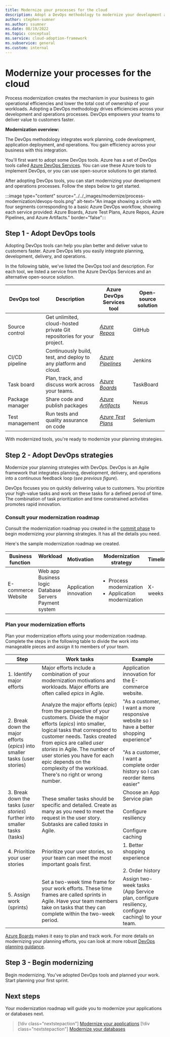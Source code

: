 ```yaml
---
title: Modernize your processes for the cloud
description: Adopt a DevOps methodology to modernize your development and operations. Process modernization is essential to lowering the total cost of ownership of your workloads.
author: stephen-sumner
ms.author: ssumner
ms.date: 08/19/2022
ms.topic: conceptual
ms.service: cloud-adoption-framework
ms.subservice: general
ms.custom: internal
---
```


# Modernize your processes for the cloud

Process modernization creates the mechanism in your business to gain operational efficiencies and lower the total cost of ownership of your workloads. Adopting a DevOps methodology drives efficiencies across your development and operations processes. DevOps empowers your teams to deliver value to customers faster.

**Modernization overview:**

The DevOps methodology integrates work planning, code development, application deployment, and operations. You gain efficiency across your business with this integration.

You'll first want to adopt some DevOps tools. Azure has a set of DevOps tools called [Azure DevOps Services](/azure/devops/user-guide/what-is-azure-devops). You can use these Azure tools to implement DevOps, or you can use open-source solutions to get started.

After adopting DevOps tools, you can start modernizing your development and operations processes. Follow the steps below to get started.

:::image type="content" source="../../_images/modernize/process-modernization/devops-tools.png" alt-text="An image showing a circle with four segments corresponding to a basic Azure DevOps workflow, showing each service provided: Azure Boards, Azure Test Plans, Azure Repos, Azure Pipelines, and Azure Artifacts." border="false":::

## Step 1 - Adopt DevOps tools

Adopting DevOps tools can help you plan better and deliver value to customers faster. Azure DevOps lets you easily integrate planning, development, delivery, and operations.

In the following table, we've listed the DevOps tool and description. For each tool, we listed a service from the Azure DevOps Services and an alternative open-source solution.

| DevOps tool | Description | Azure DevOps Services tool |  Open-source solution
| --- | --- | --- | --- |
| Source control | Get unlimited, cloud-hosted private Git repositories for your project. | *[Azure Repos](/azure/devops/repos/get-started/what-is-repos)* | GitHub
| CI/CD pipeline | Continuously build, test, and deploy to any platform and cloud. | *[Azure Pipelines](/azure/devops/pipelines/get-started/what-is-azure-pipelines)* |  Jenkins
| Task board | Plan, track, and discuss work across your teams. | *[Azure Boards](/azure/devops/boards/get-started/what-is-azure-boards)* | TaskBoard |
| Package manager | Share code and publish packages | *[Azure Artifacts](/azure/devops/artifacts/artifacts-overview)* | Nexus |
| Test management| Run tests and quality assurance on code | *[Azure Test Plans](/azure/devops/test/overview)* | Selenium |

With modernized tools, you're ready to modernize your planning strategies.

## Step 2 - Adopt DevOps strategies

Modernize your planning strategies with DevOps. DevOps is an Agile framework that integrates planning, development, delivery, and operations into a continuous feedback loop (*see previous figure*).

DevOps focuses you on quickly delivering value to customers. You prioritize your high-value tasks and work on these tasks for a defined period of time. The combination of task prioritization and time constrained activities promotes rapid innovation.

### Consult your modernization roadmap

Consult the modernization roadmap you created in the [commit phase](../business-alignment/envision-cloud-modernization.md#step-1---identify-your-modernization-motivations) to begin modernizing your planning strategies. It has all the details you need.

Here's the sample modernization roadmap we created.

|Business function<span title="Business Function">&nbsp;</span> |Workload <span title="Supporting IT Assets">&nbsp;</span> |Motivation<span title="Motivation">&nbsp;</span> |Modernization strategy|Timeline|
| --- | --- | --- | --- | --- |
|E-commerce<br>Website| Web app<br>Business logic<br>Database<br>Servers<br>Payment system|Application innovation |<ul><li>Process modernization</li><li>Application modernization</li></ul>| X-weeks|

### Plan your modernization efforts

Plan your modernization efforts using your modernization roadmap. Complete the steps in the following table to divide the work into manageable pieces and assign it to members of your team.

| Step | Work tasks | Example |
| --- | --- | --- |
| 1. Identify major efforts | Major efforts include a combination of your modernization motivations and workloads. Major efforts are often called *epics* in Agile. | Application innovation for the E-commerce website. |
| 2. Break down the major efforts (*epics*) into smaller tasks (user stories) |Analyze the major efforts (*epic*) from the perspective of your customers. Divide the major efforts (*epics*) into smaller, logical tasks that correspond to customer needs. Tasks created from epics are called *user stories* in Agile. The number of user stories you have for each epic depends on the complexity of the workload. There's no right or wrong number. | "As a customer, I want a more responsive website so I have a better shopping experience" <br><br> "As a customer, I want a complete order history so I can reorder items easier"|
| 3. Break down the tasks (*user stories*) further into smaller tasks (tasks)| These smaller tasks should be specific and detailed. Create as many as you need to meet the request in the user story. Subtasks are called *tasks* in Agile. | Choose an App Service plan<br><br>Configure resiliency<br><br>Configure caching
| 4. Prioritize your user stories | Prioritize your user stories, so your team can meet the most important goals first. | 1. Better shopping experience <br><br> 2. Order history
| 5. Assign work (sprints) | Set a two-week time frame for your work efforts. These time frames are called sprints in Agile. Have your team members take on tasks that they can complete within the two-week period. | Assign two-week tasks (App Service plan, configure resiliency, configure caching) to your team.

[Azure Boards](/azure/devops/boards/get-started/plan-track-work) makes it easy to plan and track work. For more details on modernizing your planning efforts, you can look at more robust [DevOps planning guidance](/azure/devops/plan/planning-efficient-workloads-with-devops).

## Step 3 - Begin modernizing

Begin modernizing. You've adopted DevOps tools and planned your work. Start planning your first sprint.

## Next steps

Your modernization roadmap will guide you to modernize your applications or databases next.

>[!div class="nextstepaction"]
> [Modernize your applications](../../modernize/modernize-strategies/application-modernization.md)
>[!div class="nextstepaction"]
> [Modernize your databases](../../modernize/modernize-strategies/database-modernization.md)
